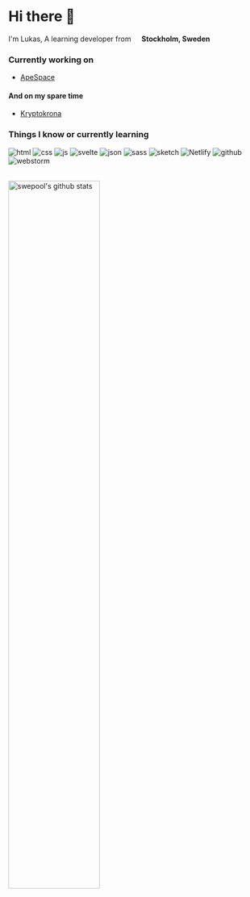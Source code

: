 # Hi there 👋

<p>I'm Lukas, A learning developer from <img src="https://cdn-icons-png.flaticon.com/512/197/197564.png" width="13"/> <b>Stockholm, Sweden</b></p>

### Currently working on
- [ApeSpace](https://apespace.io/)

#### And on my spare time
- [Kryptokrona](https://kryptokrona.org)


### Things I know or currently learning </br>
![html](https://user-images.githubusercontent.com/36674091/162633234-3e883dc1-b24e-44d9-b0d3-15d0b9121d7f.png)
![css](https://user-images.githubusercontent.com/36674091/162633224-b619cd80-417e-4853-b7fa-a5ed7e68b246.png)
![js](https://user-images.githubusercontent.com/36674091/162633235-815cb554-09fd-42c4-adc3-f28afb44e395.png)
![svelte](https://user-images.githubusercontent.com/36674091/162633245-ba1e0541-b3fc-4e59-bfd8-1802d90c57f3.png)
![json](https://user-images.githubusercontent.com/36674091/162633236-e85fbb38-e0d9-4b96-97d5-0018e69019f3.png)
![sass](https://user-images.githubusercontent.com/36674091/162633240-0e0adee7-714e-4716-a62c-2826084bae64.png)
![sketch](https://user-images.githubusercontent.com/36674091/162633241-02e29e55-3609-403d-b61b-6010f0a425fc.png)
![Netlify](https://user-images.githubusercontent.com/36674091/162633238-e085a334-a5b0-4d6f-b444-bc04c4c56827.png)
![github](https://user-images.githubusercontent.com/36674091/162633233-03d6f7ae-e443-43cc-a635-4873fd78aa4a.png)
![webstorm](https://user-images.githubusercontent.com/36674091/162633246-7620255b-94d3-4293-9948-08a15e5443ea.png)


</br>

<a href="https://github.com/swepool/github-readme-stats">
   <img width="60%" alt="swepool's github stats" src="https://github-readme-stats.vercel.app/api?username=swepool&show_icons=true&hide_border=true" />
</a>
